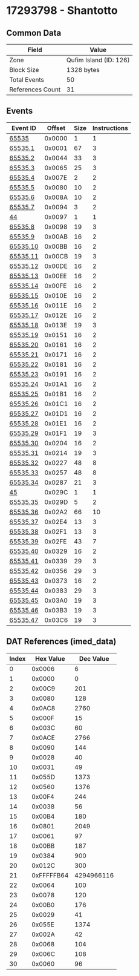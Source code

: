 # 17293798 - Shantotto

## Common Data

| Field            | Value                  |
|------------------|------------------------|
| Zone             | Qufim Island (ID: 126) |
| Block Size       | 1328 bytes             |
| Total Events     | 50                     |
| References Count | 31                     |

## Events

| Event ID                  | Offset   |   Size |   Instructions |
|---------------------------|----------|--------|----------------|
| [65535](./65535.md)       | 0x0000   |      1 |              1 |
| [65535.1](./65535.1.md)   | 0x0001   |     67 |              3 |
| [65535.2](./65535.2.md)   | 0x0044   |     33 |              3 |
| [65535.3](./65535.3.md)   | 0x0065   |     25 |              3 |
| [65535.4](./65535.4.md)   | 0x007E   |      2 |              2 |
| [65535.5](./65535.5.md)   | 0x0080   |     10 |              2 |
| [65535.6](./65535.6.md)   | 0x008A   |     10 |              2 |
| [65535.7](./65535.7.md)   | 0x0094   |      3 |              2 |
| [44](./44.md)             | 0x0097   |      1 |              1 |
| [65535.8](./65535.8.md)   | 0x0098   |     19 |              3 |
| [65535.9](./65535.9.md)   | 0x00AB   |     16 |              2 |
| [65535.10](./65535.10.md) | 0x00BB   |     16 |              2 |
| [65535.11](./65535.11.md) | 0x00CB   |     19 |              3 |
| [65535.12](./65535.12.md) | 0x00DE   |     16 |              2 |
| [65535.13](./65535.13.md) | 0x00EE   |     16 |              2 |
| [65535.14](./65535.14.md) | 0x00FE   |     16 |              2 |
| [65535.15](./65535.15.md) | 0x010E   |     16 |              2 |
| [65535.16](./65535.16.md) | 0x011E   |     16 |              2 |
| [65535.17](./65535.17.md) | 0x012E   |     16 |              2 |
| [65535.18](./65535.18.md) | 0x013E   |     19 |              3 |
| [65535.19](./65535.19.md) | 0x0151   |     16 |              2 |
| [65535.20](./65535.20.md) | 0x0161   |     16 |              2 |
| [65535.21](./65535.21.md) | 0x0171   |     16 |              2 |
| [65535.22](./65535.22.md) | 0x0181   |     16 |              2 |
| [65535.23](./65535.23.md) | 0x0191   |     16 |              2 |
| [65535.24](./65535.24.md) | 0x01A1   |     16 |              2 |
| [65535.25](./65535.25.md) | 0x01B1   |     16 |              2 |
| [65535.26](./65535.26.md) | 0x01C1   |     16 |              2 |
| [65535.27](./65535.27.md) | 0x01D1   |     16 |              2 |
| [65535.28](./65535.28.md) | 0x01E1   |     16 |              2 |
| [65535.29](./65535.29.md) | 0x01F1   |     19 |              3 |
| [65535.30](./65535.30.md) | 0x0204   |     16 |              2 |
| [65535.31](./65535.31.md) | 0x0214   |     19 |              3 |
| [65535.32](./65535.32.md) | 0x0227   |     48 |              8 |
| [65535.33](./65535.33.md) | 0x0257   |     48 |              8 |
| [65535.34](./65535.34.md) | 0x0287   |     21 |              3 |
| [45](./45.md)             | 0x029C   |      1 |              1 |
| [65535.35](./65535.35.md) | 0x029D   |      5 |              2 |
| [65535.36](./65535.36.md) | 0x02A2   |     66 |             10 |
| [65535.37](./65535.37.md) | 0x02E4   |     13 |              3 |
| [65535.38](./65535.38.md) | 0x02F1   |     13 |              3 |
| [65535.39](./65535.39.md) | 0x02FE   |     43 |              7 |
| [65535.40](./65535.40.md) | 0x0329   |     16 |              2 |
| [65535.41](./65535.41.md) | 0x0339   |     29 |              3 |
| [65535.42](./65535.42.md) | 0x0356   |     29 |              3 |
| [65535.43](./65535.43.md) | 0x0373   |     16 |              2 |
| [65535.44](./65535.44.md) | 0x0383   |     29 |              3 |
| [65535.45](./65535.45.md) | 0x03A0   |     19 |              3 |
| [65535.46](./65535.46.md) | 0x03B3   |     19 |              3 |
| [65535.47](./65535.47.md) | 0x03C6   |     19 |              3 |

## DAT References (imed_data)

|   Index | Hex Value   |   Dec Value |
|---------|-------------|-------------|
|       0 | 0x0006      |           6 |
|       1 | 0x0000      |           0 |
|       2 | 0x00C9      |         201 |
|       3 | 0x0080      |         128 |
|       4 | 0x0AC8      |        2760 |
|       5 | 0x000F      |          15 |
|       6 | 0x003C      |          60 |
|       7 | 0x0ACE      |        2766 |
|       8 | 0x0090      |         144 |
|       9 | 0x0028      |          40 |
|      10 | 0x0031      |          49 |
|      11 | 0x055D      |        1373 |
|      12 | 0x0560      |        1376 |
|      13 | 0x00F4      |         244 |
|      14 | 0x0038      |          56 |
|      15 | 0x00B4      |         180 |
|      16 | 0x0801      |        2049 |
|      17 | 0x0061      |          97 |
|      18 | 0x00BB      |         187 |
|      19 | 0x0384      |         900 |
|      20 | 0x012C      |         300 |
|      21 | 0xFFFFFB64  |  4294966116 |
|      22 | 0x0064      |         100 |
|      23 | 0x0078      |         120 |
|      24 | 0x00B0      |         176 |
|      25 | 0x0029      |          41 |
|      26 | 0x055E      |        1374 |
|      27 | 0x002A      |          42 |
|      28 | 0x0068      |         104 |
|      29 | 0x006C      |         108 |
|      30 | 0x0060      |          96 |
